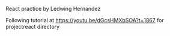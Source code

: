 React practice by Ledwing Hernandez

Following tutorial at https://youtu.be/dGcsHMXbSOA?t=1867 for projectreact directory
